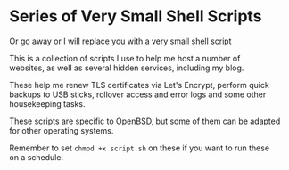 # Series of Very Small Shell Scripts
Or go away or I will replace you with a very small shell script

This is a collection of scripts I use to help me host a number of  
websites, as well as several hidden services, including my blog.

These help me renew TLS certificates via Let's Encrypt, perform quick  
backups to USB sticks, rollover access and error logs and some other  
housekeeping tasks.

These scripts are specific to OpenBSD, but some of them can be adapted  
for other operating systems.

Remember to set `chmod +x script.sh` on these if you want to run these  
on a schedule.
